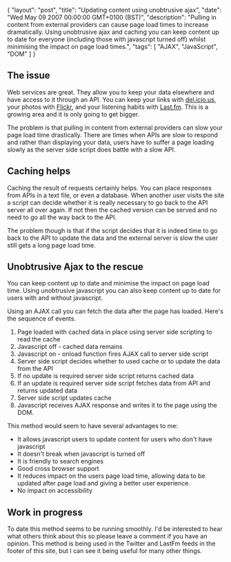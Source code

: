 {
  "layout": "post",
  "title": "Updating content using unobtrusive ajax",
  "date": "Wed May 09 2007 00:00:00 GMT+0100 (BST)",
  "description": "Pulling in content from external providers can cause page load times to increase dramatically. Using unobtrusive ajax and caching you can keep content up to date for everyone (including those with javascript turned off) whilst minimising the impact on page load times.",
  "tags": [
    "AJAX",
    "JavaScript",
    "DOM"
  ]
}

## The issue

Web services are great. They allow you to keep your data elsewhere and have access to it through an API. You can keep your links with [del.icio.us][1], your photos with [Flickr][2], and your listening habits with [Last.fm][3]. This is a growing area and it is only going to get bigger.

The problem is that pulling in content from external providers can slow your page load time drastically. There are times when APIs are slow to respond and rather than displaying your data, users have to suffer a page loading slowly as the server side script does battle with a slow API.

## Caching helps

Caching the result of requests certainly helps. You can place responses from APIs in a text file, or even a database. When another user visits the site a script can decide whether it is really necessary to go back to the API server all over again. If not then the cached version can be served and no need to go all the way back to the API.

The problem though is that if the script decides that it is indeed time to go back to the API to update the data and the external server is slow the user still gets a long page load time.

## Unobtrusive Ajax to the rescue

You can keep content up to date and minimise the impact on page load time. Using unobtrusive javascript you can also keep content up to date for users with and without javascript. 

Using an AJAX call you can fetch the data after the page has loaded. Here's the sequence of events. 

1.  Page loaded with cached data in place using server side scripting to read the cache
2.  Javascript off - cached data remains
3.  Javascript on - onload function fires AJAX call to server side script
4.  Server side script decides whether to used cache or to update the data from the API
5.  If no update is required server side script returns cached data
6.  If an update is required server side script fetches data from API and returns updated data
7.  Server side script updates cache
8.  Javascript receives AJAX response and writes it to the page using the DOM.

This method would seem to have several advantages to me:

*   It allows javascript users to update content for users who don't have javascript
*   It doesn't break when javascript is turned off
*   It is friendly to search engines
*   Good cross browser support
*   It reduces impact on the users page load time, allowing data to be updated after page load and giving a better user experience.
*   No impact on accessibility

## Work in progress

To date this method seems to be running smoothly. I'd be interested to hear what others think about this so please leave a comment if you have an opinion. This method is being used in the Twitter and LastFm feeds in the footer of this site, but I can see it being useful for many other things.

 [1]: http://del.icio.us/
 [2]: http://www.flickr.com/
 [3]: http://www.last.fm/
